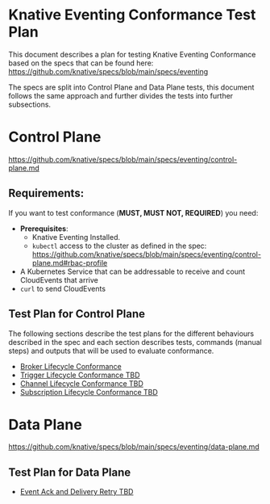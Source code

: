 # Knative Eventing Conformance Test Plan

This document describes a plan for testing Knative Eventing Conformance based on the specs that can be found here: https://github.com/knative/specs/blob/main/specs/eventing

The specs are split into Control Plane and Data Plane tests, this document follows the same approach and further divides the tests into further subsections. 

# Control Plane

https://github.com/knative/specs/blob/main/specs/eventing/control-plane.md


## Requirements: 

If you want to test conformance (**MUST, MUST NOT, REQUIRED**) you need: 
- **Prerequisites**: 
    - Knative Eventing Installed. 
    - `kubectl` access to the cluster as defined in the spec: https://github.com/knative/specs/blob/main/specs/eventing/control-plane.md#rbac-profile
- A Kubernetes Service that can be addressable to receive and count CloudEvents that arrive
- `curl` to send CloudEvents

## Test Plan for Control Plane

The following sections describe the test plans for the different behaviours described in the spec and each section describes tests, commands (manual steps) and outputs that will be used to evaluate conformance. 

- [Broker Lifecycle Conformance](broker-lifecycle-conformance.md)
- [Trigger Lifecycle Conformance TBD](trigger-lifecycle-conformance.md)
- [Channel Lifecycle Conformance TBD]()
- [Subscription Lifecycle Conformance TBD]()


# Data Plane

https://github.com/knative/specs/blob/main/specs/eventing/data-plane.md

## Test Plan for Data Plane

- [Event Ack and Delivery Retry TBD]()
